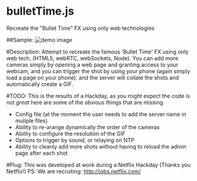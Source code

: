 # bulletTime.js
Recreate the "Bullet Time" FX using only web technologies

##Sample:
![demo image](https://raw.githubusercontent.com/tregoning/bulletTime.js/master/client/img/demo.gif)

#Description:
Attempt to recreate the famous 'Bullet Time' FX using only web tech, (HTML5, webRTC, webSockets, Node). You can add more cameras simply by opening a web page and granting access to your webcam, and you can trigger the shot by using your phone (again simply load a page on your phone). and the server will collate the shots and automatically create a GIF.

#TODO:
This is the results of a Hackday, as you might expect the code is not *great* here are some of the obvious things that are missing

* Config file (at the moment the user needs to add the server name in muliple files)
* Ability to re-arange dynamically the order of the cameras
* Ability to configure the resolution of the GIF
* Options to trigger by sound, or relaying on NTP
* Ability to cleanly add more shots without having to reload the admin page after each shot

#Plug:
This was developed at work during a Netflix Hackday (Thanks you Netflix!) PS: We are recruiting: http://jobs.netflix.com/

